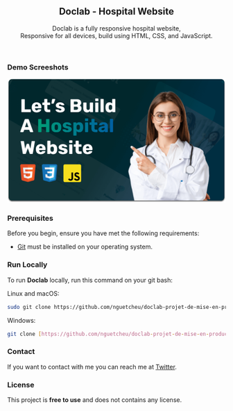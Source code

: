<div align="center">
  <br />
  <br />

  <h2 align="center">Doclab - Hospital Website</h2>

  Doclab is a fully responsive hospital website, <br />Responsive for all devices, build using HTML, CSS, and JavaScript.


</div>

<br />

### Demo Screeshots

![Doclab Desktop Demo](./readme-images/desktop.png "Desktop Demo")

### Prerequisites

Before you begin, ensure you have met the following requirements:

* [Git](https://git-scm.com/downloads "Download Git") must be installed on your operating system.

### Run Locally

To run **Doclab** locally, run this command on your git bash:

Linux and macOS:

```bash
sudo git clone https://github.com/nguetcheu/doclab-projet-de-mise-en-production
```

Windows:

```bash
git clone [https://github.com/nguetcheu/doclab-projet-de-mise-en-production.git]
```

### Contact

If you want to contact with me you can reach me at [Twitter](https://www.twitter.com/nguetcheu1).

### License

This project is **free to use** and does not contains any license.

